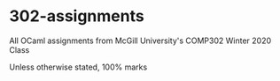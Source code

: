 # 302-assignments

All OCaml assignments from McGill University's COMP302 Winter 2020 Class

Unless otherwise stated, 100% marks
